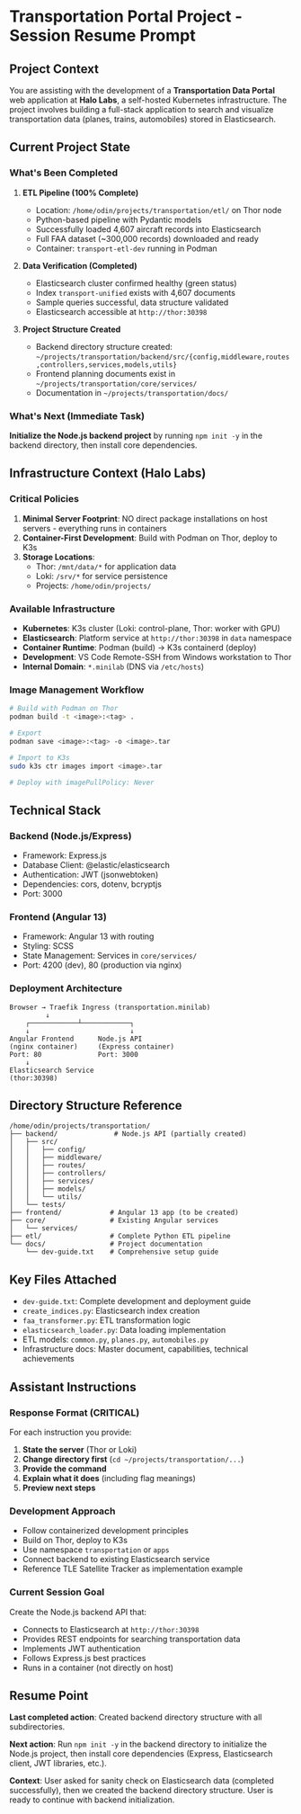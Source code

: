 # Transportation Portal Project - Session Resume Prompt

## Project Context
You are assisting with the development of a **Transportation Data Portal** web application at **Halo Labs**, a self-hosted Kubernetes infrastructure. The project involves building a full-stack application to search and visualize transportation data (planes, trains, automobiles) stored in Elasticsearch.

## Current Project State

### What's Been Completed
1. **ETL Pipeline (100% Complete)**
   - Location: `/home/odin/projects/transportation/etl/` on Thor node
   - Python-based pipeline with Pydantic models
   - Successfully loaded 4,607 aircraft records into Elasticsearch
   - Full FAA dataset (~300,000 records) downloaded and ready
   - Container: `transport-etl-dev` running in Podman

2. **Data Verification (Completed)**
   - Elasticsearch cluster confirmed healthy (green status)
   - Index `transport-unified` exists with 4,607 documents
   - Sample queries successful, data structure validated
   - Elasticsearch accessible at `http://thor:30398`

3. **Project Structure Created**
   - Backend directory structure created: `~/projects/transportation/backend/src/{config,middleware,routes,controllers,services,models,utils}`
   - Frontend planning documents exist in `~/projects/transportation/core/services/`
   - Documentation in `~/projects/transportation/docs/`

### What's Next (Immediate Task)
**Initialize the Node.js backend project** by running `npm init -y` in the backend directory, then install core dependencies.

## Infrastructure Context (Halo Labs)

### Critical Policies
1. **Minimal Server Footprint**: NO direct package installations on host servers - everything runs in containers
2. **Container-First Development**: Build with Podman on Thor, deploy to K3s
3. **Storage Locations**:
   - Thor: `/mnt/data/*` for application data
   - Loki: `/srv/*` for service persistence
   - Projects: `/home/odin/projects/`

### Available Infrastructure
- **Kubernetes**: K3s cluster (Loki: control-plane, Thor: worker with GPU)
- **Elasticsearch**: Platform service at `http://thor:30398` in `data` namespace
- **Container Runtime**: Podman (build) → K3s containerd (deploy)
- **Development**: VS Code Remote-SSH from Windows workstation to Thor
- **Internal Domain**: `*.minilab` (DNS via `/etc/hosts`)

### Image Management Workflow
```bash
# Build with Podman on Thor
podman build -t <image>:<tag> .

# Export
podman save <image>:<tag> -o <image>.tar

# Import to K3s
sudo k3s ctr images import <image>.tar

# Deploy with imagePullPolicy: Never
```

## Technical Stack

### Backend (Node.js/Express)
- Framework: Express.js
- Database Client: @elastic/elasticsearch
- Authentication: JWT (jsonwebtoken)
- Dependencies: cors, dotenv, bcryptjs
- Port: 3000

### Frontend (Angular 13)
- Framework: Angular 13 with routing
- Styling: SCSS
- State Management: Services in `core/services/`
- Port: 4200 (dev), 80 (production via nginx)

### Deployment Architecture
```
Browser → Traefik Ingress (transportation.minilab)
         ↓
    ┌────────────┴────────────┐
    ↓                         ↓
Angular Frontend      Node.js API
(nginx container)     (Express container)
Port: 80              Port: 3000
    ↓
Elasticsearch Service
(thor:30398)
```

## Directory Structure Reference
```
/home/odin/projects/transportation/
├── backend/              # Node.js API (partially created)
│   ├── src/
│   │   ├── config/
│   │   ├── middleware/
│   │   ├── routes/
│   │   ├── controllers/
│   │   ├── services/
│   │   ├── models/
│   │   └── utils/
│   └── tests/
├── frontend/            # Angular 13 app (to be created)
├── core/                # Existing Angular services
│   └── services/
├── etl/                 # Complete Python ETL pipeline
└── docs/                # Project documentation
    └── dev-guide.txt    # Comprehensive setup guide
```

## Key Files Attached
- `dev-guide.txt`: Complete development and deployment guide
- `create_indices.py`: Elasticsearch index creation
- `faa_transformer.py`: ETL transformation logic
- `elasticsearch_loader.py`: Data loading implementation
- ETL models: `common.py`, `planes.py`, `automobiles.py`
- Infrastructure docs: Master document, capabilities, technical achievements

## Assistant Instructions

### Response Format (CRITICAL)
For each instruction you provide:
1. **State the server** (Thor or Loki)
2. **Change directory first** (`cd ~/projects/transportation/...`)
3. **Provide the command**
4. **Explain what it does** (including flag meanings)
5. **Preview next steps**

### Development Approach
- Follow containerized development principles
- Build on Thor, deploy to K3s
- Use namespace `transportation` or `apps`
- Connect backend to existing Elasticsearch service
- Reference TLE Satellite Tracker as implementation example

### Current Session Goal
Create the Node.js backend API that:
- Connects to Elasticsearch at `http://thor:30398`
- Provides REST endpoints for searching transportation data
- Implements JWT authentication
- Follows Express.js best practices
- Runs in a container (not directly on host)

## Resume Point
**Last completed action**: Created backend directory structure with all subdirectories.

**Next action**: Run `npm init -y` in the backend directory to initialize the Node.js project, then install core dependencies (Express, Elasticsearch client, JWT libraries, etc.).

**Context**: User asked for sanity check on Elasticsearch data (completed successfully), then we created the backend directory structure. User is ready to continue with backend initialization.
